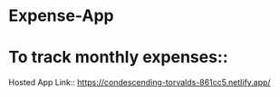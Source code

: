# Expense-App
# To track monthly expenses:: 

Hosted App Link:: https://condescending-torvalds-861cc5.netlify.app/